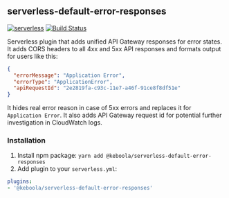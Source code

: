 ## serverless-default-error-responses

[![serverless](http://public.serverless.com/badges/v3.svg)](http://www.serverless.com)
[![Build Status](https://travis-ci.org/keboola/serverless-default-error-responses.svg?branch=master)](https://travis-ci.org/keboola/serverless-default-error-responses)

Serverless plugin that adds unified API Gateway responses for error states. It adds CORS headers to all 4xx and 5xx API responses and formats output for users like this:
```json
{
  "errorMessage": "Application Error", 
  "errorType": "ApplicationError", 
  "apiRequestId": "2e2819fa-c93c-11e7-a46f-91ce8f8df51e"
}
```
It hides real error reason in case of 5xx errors and replaces it for `Application Error`. It also adds API Gateway request id for potential further investigation in CloudWatch logs. 


### Installation

1. Install npm package: `yarn add @keboola/serverless-default-error-responses`
2. Add plugin to your `serverless.yml`:
```yaml
plugins:
- '@keboola/serverless-default-error-responses'
```
